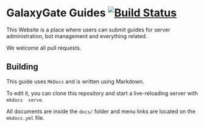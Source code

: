 # GalaxyGate Guides [![Build Status](https://travis-ci.com/GalaxyGate/guides.svg?branch=master)](https://travis-ci.com/GalaxyGate/guides)

This Website is a place where users can submit guides for server administration, bot 
management and everything related.

We welcome all pull requests.

## Building

This guide uses `MkDocs` and is written using Markdown.

To edit it, you can clone this repository and start a live-reloading server with `mkdocs 
serve`.

All documents are inside the `docs/` folder and menu links are located on the `mkdocs.yml` 
file.
